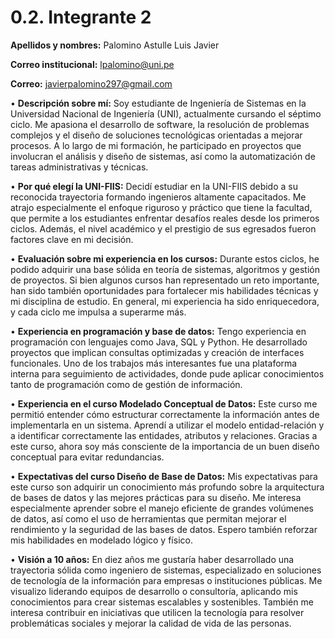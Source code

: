 # 0.2. Integrante 2
**Apellidos y nombres:** Palomino Astulle Luis Javier

**Correo institucional:** lpalomino@uni.pe

**Correo:** javierpalomino297@gmail.com

•  **Descripción sobre mí:**
Soy estudiante de Ingeniería de Sistemas en la Universidad Nacional de Ingeniería (UNI), actualmente cursando el séptimo ciclo. Me apasiona el desarrollo de software, la resolución de problemas complejos y el diseño de soluciones tecnológicas orientadas a mejorar procesos. A lo largo de mi formación, he participado en proyectos que involucran el análisis y diseño de sistemas, así como la automatización de tareas administrativas y técnicas.

•  **Por qué elegí la UNI-FIIS:**
Decidí estudiar en la UNI-FIIS debido a su reconocida trayectoria formando ingenieros altamente capacitados. Me atrajo especialmente el enfoque riguroso y práctico que tiene la facultad, que permite a los estudiantes enfrentar desafíos reales desde los primeros ciclos. Además, el nivel académico y el prestigio de sus egresados fueron factores clave en mi decisión.

•  **Evaluación sobre mi experiencia en los cursos:**
Durante estos ciclos, he podido adquirir una base sólida en teoría de sistemas, algoritmos y gestión de proyectos. Si bien algunos cursos han representado un reto importante, han sido también oportunidades para fortalecer mis habilidades técnicas y mi disciplina de estudio. En general, mi experiencia ha sido enriquecedora, y cada ciclo me impulsa a superarme más.

•  **Experiencia en programación y base de datos:**
Tengo experiencia en programación con lenguajes como Java, SQL y Python. He desarrollado proyectos que implican consultas optimizadas y creación de interfaces funcionales. Uno de los trabajos más interesantes fue una plataforma interna para seguimiento de actividades, donde pude aplicar conocimientos tanto de programación como de gestión de información.

•  **Experiencia en el curso Modelado Conceptual de Datos:**
Este curso me permitió entender cómo estructurar correctamente la información antes de implementarla en un sistema. Aprendí a utilizar el modelo entidad-relación y a identificar correctamente las entidades, atributos y relaciones. Gracias a este curso, ahora soy más consciente de la importancia de un buen diseño conceptual para evitar redundancias.

• **Expectativas del curso Diseño de Base de Datos:**
Mis expectativas para este curso son adquirir un conocimiento más profundo sobre la arquitectura de bases de datos y las mejores prácticas para su diseño. Me interesa especialmente aprender sobre el manejo eficiente de grandes volúmenes de datos, así como el uso de herramientas que permitan mejorar el rendimiento y la seguridad de las bases de datos. Espero también reforzar mis habilidades en modelado lógico y físico.

•  **Visión a 10 años:**
En diez años me gustaría haber desarrollado una trayectoria sólida como ingeniero de sistemas, especializado en soluciones de tecnología de la información para empresas o instituciones públicas. Me visualizo liderando equipos de desarrollo o consultoría, aplicando mis conocimientos para crear sistemas escalables y sostenibles. También me interesa contribuir en iniciativas que utilicen la tecnología para resolver problemáticas sociales y mejorar la calidad de vida de las personas.

